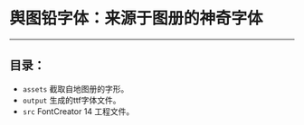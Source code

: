 # 舆图铅字体：来源于图册的神奇字体

---

## 目录：

* `assets` 截取自地图册的字形。
* `output` 生成的ttf字体文件。
* `src` FontCreator 14 工程文件。
